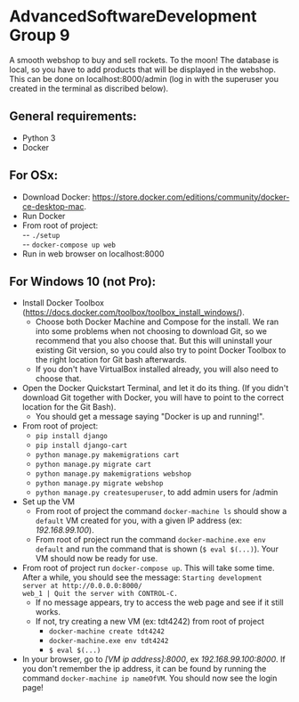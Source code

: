 # AdvancedSoftwareDevelopment Group 9

A smooth webshop to buy and sell rockets. To the moon!
The database is local, so you have to add products that will be displayed in the webshop. This can be done on localhost:8000/admin (log in with the superuser you created in the terminal as discribed below).

## General requirements:

* Python 3
* Docker

## For OSx:

* Download Docker: https://store.docker.com/editions/community/docker-ce-desktop-mac.
* Run Docker
* From root of project:  
  -- `./setup`  
  -- `docker-compose up web`
* Run in web browser on localhost:8000

## For Windows 10 (not Pro):

* Install Docker Toolbox (https://docs.docker.com/toolbox/toolbox_install_windows/).
  * Choose both Docker Machine and Compose for the install. We ran into some problems when not choosing to download Git, so we recommend that you also choose that. But this will uninstall your existing Git version, so you could also try to point Docker Toolbox to the right location for Git bash afterwards.
  * If you don't have VirtualBox installed already, you will also need to choose that.
* Open the Docker Quickstart Terminal, and let it do its thing. (If you didn't download Git together with Docker, you will have to point to the correct location for the Git Bash).
  * You should get a message saying "Docker is up and running!".
* From root of project:
  * `pip install django`
  * `pip install django-cart`
  * `python manage.py makemigrations cart`
  * `python manage.py migrate cart`
  * `python manage.py makemigrations webshop`
  * `python manage.py migrate webshop`
  * `python manage.py createsuperuser`, to add admin users for /admin
* Set up the VM
  * From root of project the command `docker-machine ls` should show a `default` VM created for you, with a given IP address (ex: _192.168.99.100_).
  * From root of project run the command `docker-machine.exe env default` and run the command that is shown (`$ eval $(...)`). Your VM should now be ready for use.
* From root of project run `docker-compose up`. This will take some time. After a while, you should see the message:
  `Starting development server at http://0.0.0.0:8000/`  
  `web_1 | Quit the server with CONTROL-C.`
  * If no message appears, try to access the web page and see if it still works.
  * If not, try creating a new VM (ex: tdt4242) from root of project
    * `docker-machine create tdt4242`
    * `docker-machine.exe env tdt4242`
    * `$ eval $(...)`
* In your browser, go to _[VM ip address]:8000_, ex _192.168.99.100:8000_. If you don't remember the ip address, it can be found by running the command `docker-machine ip nameOfVM`. You should now see the login page!
